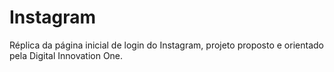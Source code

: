 # Instagram
Réplica da página inicial de login do Instagram, projeto proposto e orientado pela Digital Innovation One.
